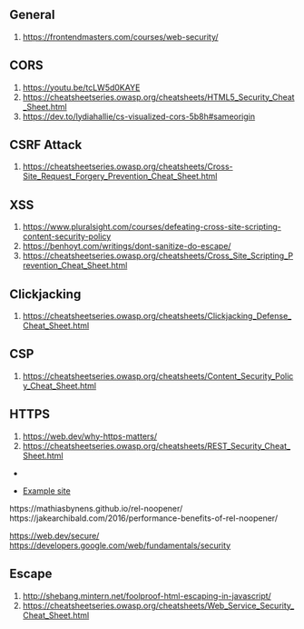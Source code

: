 ## General

1. https://frontendmasters.com/courses/web-security/

## CORS

1. https://youtu.be/tcLW5d0KAYE
2. https://cheatsheetseries.owasp.org/cheatsheets/HTML5_Security_Cheat_Sheet.html
3. https://dev.to/lydiahallie/cs-visualized-cors-5b8h#sameorigin

## CSRF Attack

1. https://cheatsheetseries.owasp.org/cheatsheets/Cross-Site_Request_Forgery_Prevention_Cheat_Sheet.html


## XSS

1. https://www.pluralsight.com/courses/defeating-cross-site-scripting-content-security-policy
2. https://benhoyt.com/writings/dont-sanitize-do-escape/
3. https://cheatsheetseries.owasp.org/cheatsheets/Cross_Site_Scripting_Prevention_Cheat_Sheet.html

## Clickjacking

1. https://cheatsheetseries.owasp.org/cheatsheets/Clickjacking_Defense_Cheat_Sheet.html

## CSP

1. https://cheatsheetseries.owasp.org/cheatsheets/Content_Security_Policy_Cheat_Sheet.html

## HTTPS

1. https://web.dev/why-https-matters/
2. https://cheatsheetseries.owasp.org/cheatsheets/REST_Security_Cheat_Sheet.html

- <a href="http://example.com">
+ <a href="http://example.com" target="_blank" rel="noopener"> 
   Example site
</a>
https://mathiasbynens.github.io/rel-noopener/
https://jakearchibald.com/2016/performance-benefits-of-rel-noopener/

https://web.dev/secure/
https://developers.google.com/web/fundamentals/security

## Escape

1. http://shebang.mintern.net/foolproof-html-escaping-in-javascript/
2. https://cheatsheetseries.owasp.org/cheatsheets/Web_Service_Security_Cheat_Sheet.html
